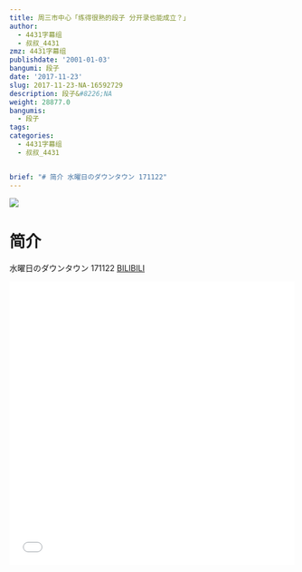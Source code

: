 ```yaml
---
title: 周三市中心「练得很熟的段子 分开录也能成立？」
author:
  - 4431字幕组
  - 叔叔_4431
zmz: 4431字幕组
publishdate: '2001-01-03'
bangumi: 段子
date: '2017-11-23'
slug: 2017-11-23-NA-16592729
description: 段子&#8226;NA
weight: 28877.0
bangumis: 
  - 段子
tags:
categories:
  - 4431字幕组
  - 叔叔_4431


brief: "# 简介 水曜日のダウンタウン 171122"
---
```

![](https://i.imgur.com/aheozgO.png)
# 简介  
水曜日のダウンタウン 171122
  [BILIBILI](https://www.bilibili.com/video/av16592729/)

<div class="vcontainer">  <iframe class="video" src="//www.bilibili.com/blackboard/player.html?aid=16592729" width="100%" height="500" frameborder="0" allowfullscreen="allowfullscreen"></iframe></div>
